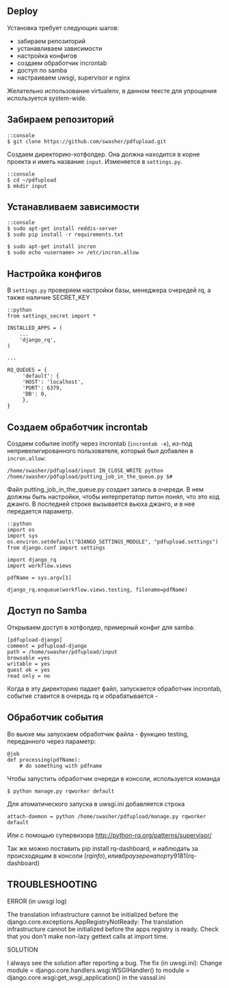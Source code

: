 Deploy
--------------------------

Установка требует следующих шагов:

- забираем репозиторий
- устанавливаем зависимости
- настройка конфигов
- создаем обработчик incrontab
- доступ по samba
- настраиваем uwsgi, supervisor и nginx

Желательно использование virtualenv, в данном тексте для упрощения используется system-wide.

Забираем репозиторий
---------------------

    ::console
    $ git clone https://github.com/swasher/pdfupload.git
    
Создаем директорию-хотфолдер. Она должна находится в корне проекта и иметь название `input`. Изменяется в `settings.py`.

    ::console
    $ cd ~/pdfupload
    $ mkdir input

Устанавливаем зависимости
--------------------------
    
    ::console
    $ sudo apt-get install reddis-server
    $ sudo pip install -r requirements.txt
    
    $ sudo apt-get install incron
    $ sudo echo <username> >> /etc/incron.allow

Настройка конфигов
--------------------

В `settings.py` проверяем настройки базы, менеджера очередей rq, а также наличие SECRET_KEY

    ::python
    from settings_secret import *

    INSTALLED_APPS = (
        ...
        'django_rq',
    )

    ...

    RQ_QUEUES = {
         'default': {
         'HOST': 'localhost',
         'PORT': 6379,
         'DB': 0,
         },
    }

Создаем обработчик incrontab
----------------------------

Создаем событие inotify через incrontab (`incrontab -e`), из-под непривелигированного пользователя, который
был добавлен в `incron.allow`:

    /home/swasher/pdfupload/input IN_CLOSE_WRITE python /home/swasher/pdfupload/putting_job_in_the_queue.py $#

Файл putting_job_in_the_queue.py создает запись в очереди. В нем должны быть настройки, чтобы интерпретатор питон
понял, что это код джанго. В последней строке вызывается вьюха джанго, и в нее передается параметр.

    ::python
    import os
    import sys
    os.environ.setdefault("DJANGO_SETTINGS_MODULE", "pdfupload.settings")
    from django.conf import settings

    import django_rq
    import workflow.views

    pdfName = sys.argv[1]

    django_rq.enqueue(workflow.views.testing, filename=pdfName)

Доступ по Samba
---------------------------------

Открываем доступ в хотфолдер, примерный конфиг для samba:

    [pdfupload-django]
    comment = pdfupload-django
    path = /home/swasher/pdfupload/input
    browsable =yes
    writable = yes
    guest ok = yes
    read only = no
    
Когда в эту директорию падает файл, запускается обработчик incrontab, событие ставится в очередь rq и обрабатывается - 

Обработчик события
------------------

Во вьюхе мы запускаем обработчик файла - функцию testing, переданного через параметр:

    @job
    def processing(pdfName):
        # do something with pdfname

Чтобы запустить обработчик очереди в консоли, используется команда

    $ python manage.py rqworker default

Для атоматического запуска в uwsgi.ini добавляется строка

    attach-daemon = python /home/swasher/pdfupload/manage.py rqworker default

Или с помощью супервизора http://python-rq.org/patterns/supervisor/

Так же можно поставить pip install rq-dashboard, и наблюдать за происходящим в консоли
($rqinfo), или в браузере на порту 9181 ($rq-dashboard)

TROUBLESHOOTING
-----------------------

ERROR (in uwsgi log)

The translation infrastructure cannot be initialized before the
django.core.exceptions.AppRegistryNotReady: The translation infrastructure cannot be
initialized before the apps registry is ready. Check that you don't make non-lazy gettext
calls at import time.

SOLUTION

I always see the solution after reporting a bug. The fix (in uwsgi.ini):
Change
module = django.core.handlers.wsgi:WSGIHandler()
to
module = django.core.wsgi:get_wsgi_application()
in the vassal.ini